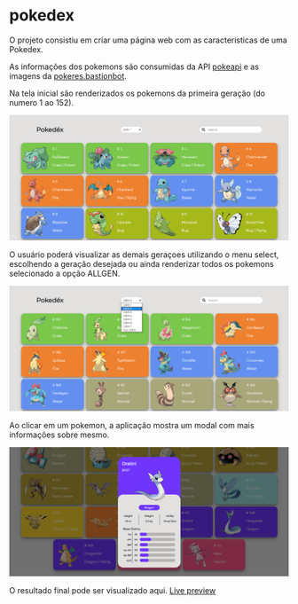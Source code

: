 # pokedex

O projeto consistiu em criar uma página web com as caracteristicas de uma Pokedex.

As informações dos pokemons são consumidas da API [pokeapi](https://pokeapi.co/) e as imagens da [pokeres.bastionbot](https://pokeres.bastionbot.org/images/pokemon/1.png).
  
Na tela inicial são renderizados os pokemons da primeira geração (do numero 1 ao 152).

![Tela inicial](https://github.com/paulobr4z/pokedex/blob/master/img/ps001.png)

O usuário poderá visualizar as demais geraçoes utilizando o menu select, escolhendo a geração desejada ou ainda renderizar todos os pokemons selecionado a opção ALLGEN.

![Selecionado Geração](https://github.com/paulobr4z/pokedex/blob/master/img/ps002.png)

Ao clicar em um pokemon, a aplicação mostra um modal com mais informações sobre mesmo.

![Mais detalhes](https://github.com/paulobr4z/pokedex/blob/master/img/ps003.png)


O resultado final pode ser visualizado aqui. [Live preview](https://paulobraz.com/exemplos/pokedex/index.html)




